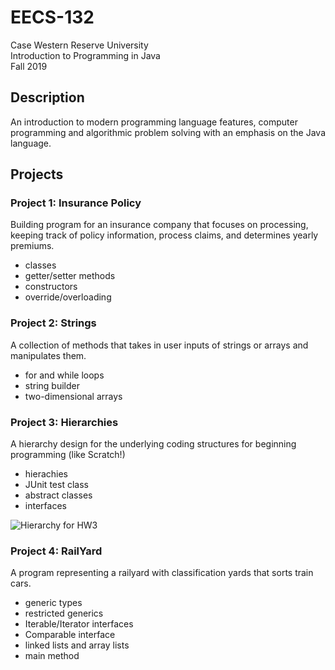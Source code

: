 # EECS-132
Case Western Reserve University<br/>
Introduction to Programming in Java<br/>
Fall 2019

## Description
An introduction to modern programming language features, computer programming and algorithmic problem solving with an emphasis on the Java language.

## Projects
### Project 1: Insurance Policy
Building program for an insurance company that focuses on processing, keeping track of policy information, process claims, and determines yearly premiums.
- classes
- getter/setter methods
- constructors
- override/overloading

### Project 2: Strings
A collection of methods that takes in user inputs of strings or arrays and manipulates them.
- for and while loops
- string builder
- two-dimensional arrays

### Project 3: Hierarchies
A hierarchy design for the underlying coding structures for beginning programming (like Scratch!)
- hierachies
- JUnit test class
- abstract classes
- interfaces

![Hierarchy for HW3](https://docs.google.com/drawings/d/e/2PACX-1vRK00OHq4ekkwhoeXacaftN9iWLJH7c7sgQlBOHAACRW-51e0KO61rK1rOsxtSb2bZ7ozc8bQoduY_M/pub?w=1366&h=853)

### Project 4: RailYard
A program representing a railyard with classification yards that sorts train cars.
- generic types
- restricted generics
- Iterable/Iterator interfaces
- Comparable interface
- linked lists and array lists
- main method
